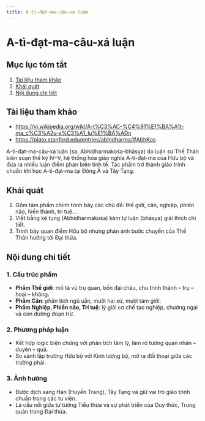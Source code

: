 ```yaml
---
title: A-tì-đạt-ma-câu-xá luận
---
```


# A-tì-đạt-ma-câu-xá luận

## Mục lục tóm tắt
1. [Tài liệu tham khảo](#tai-lieu-tham-khao)
2. [Khái quát](#khai-quat)
3. [Nội dung chi tiết](#noi-dung-chi-tiet)

## Tài liệu tham khảo

- <https://vi.wikipedia.org/wiki/A-t%C3%AC-%C4%91%E1%BA%A1t-ma_c%C3%A2u-x%C3%A1_lu%E1%BA%ADn>
- <https://plato.stanford.edu/entries/abhidharma/#AbhKos>

A-tì-đạt-ma-câu-xá luận (sa. Abhidharmakośa-bhāṣya) do luận sư Thế Thân biên soạn thế kỷ IV–V, hệ thống hóa giáo nghĩa A-tì-đạt-ma của Hữu bộ và đưa ra nhiều luận điểm phản biện tinh tế. Tác phẩm trở thành giáo trình chuẩn khi học A-tì-đạt-ma tại Đông Á và Tây Tạng.

## Khái quát

1. Gồm tám phẩm chính trình bày các chủ đề: thế giới, căn, nghiệp, phiền não, hiền thánh, trí tuệ…
2. Viết bằng kệ tụng (Abhidharmakośa) kèm tự luận (bhāṣya) giải thích chi tiết.
3. Trình bày quan điểm Hữu bộ nhưng phản ánh bước chuyển của Thế Thân hướng tới Đại thừa.

## Nội dung chi tiết

### 1. Cấu trúc phẩm
- **Phẩm Thế giới**: mô tả vũ trụ quan, bốn đại châu, chu trình thành – trụ – hoại – không.
- **Phẩm Căn**: phân tích ngũ uẩn, mười hai xứ, mười tám giới.
- **Phẩm Nghiệp, Phiền não, Trí tuệ**: lý giải cơ chế tạo nghiệp, chướng ngại và con đường đoạn trừ.

### 2. Phương pháp luận
- Kết hợp logic biện chứng với phân tích tâm lý, làm rõ tương quan nhân – duyên – quả.
- So sánh lập trường Hữu bộ với Kinh lượng bộ, mở ra đối thoại giữa các trường phái.

### 3. Ảnh hưởng
- Được dịch sang Hán (Huyền Trang), Tây Tạng và giữ vai trò giáo trình chuẩn trong các tu viện.
- Là cầu nối giữa tư tưởng Tiểu thừa và sự phát triển của Duy thức, Trung quán trong Đại thừa.
